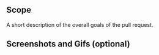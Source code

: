 ## Scope
A short description of the overall goals of the pull request.

## Screenshots and Gifs (optional)
